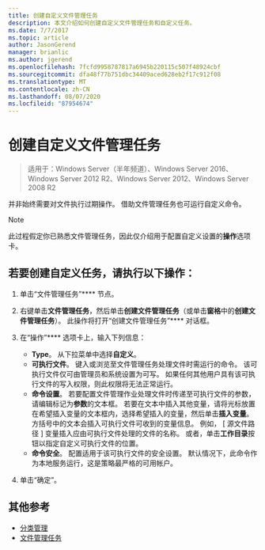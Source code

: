 ```yaml
---
title: 创建自定义文件管理任务
description: 本文介绍如何创建自定义文件管理任务和自定义任务。
ms.date: 7/7/2017
ms.topic: article
author: JasonGerend
manager: brianlic
ms.author: jgerend
ms.openlocfilehash: 7fcfd9958787817a6945b220115c507f48924cbf
ms.sourcegitcommit: dfa48f77b751dbc34409aced628eb2f17c912f08
ms.translationtype: MT
ms.contentlocale: zh-CN
ms.lasthandoff: 08/07/2020
ms.locfileid: "87954674"
---
```

# <a name="create-a-custom-file-management-task"></a>创建自定义文件管理任务

> 适用于：Windows Server（半年频道）、Windows Server 2016、Windows Server 2012 R2、Windows Server 2012、Windows Server 2008 R2

并非始终需要对文件执行过期操作。 借助文件管理任务也可运行自定义命令。

> [!Note]
> 此过程假定你已熟悉文件管理任务，因此仅介绍用于配置自定义设置的**操作**选项卡。

## <a name="to-create-a-custom-task"></a>若要创建自定义任务，请执行以下操作：

1.  单击“文件管理任务”**** 节点。

2.  右键单击**文件管理任务**，然后单击**创建文件管理任务**（或单击**窗格**中的**创建文件管理任务**）。 此操作将打开“创建文件管理任务”**** 对话框。

3.  在“操作”**** 选项卡上，输入下列信息：

    -   **Type**。 从下拉菜单中选择**自定义**。
    -   **可执行文件**。 键入或浏览至文件管理任务处理文件时需运行的命令。 该可执行文件仅可由管理员和系统设置为可写。 如果任何其他用户具有该可执行文件的写入权限，则此权限将无法正常运行。
    -   **命令设置**。 若要配置文件管理作业处理文件时传递至可执行文件的参数，请编辑标记为**参数**的文本框。 若要在文本中插入其他变量，请将光标放置在希望插入变量的文本框内，选择希望插入的变量，然后单击**插入变量**。 方括号中的文本会插入可执行文件可收到的变量信息。 例如， \[ 源文件路径 \] 变量插入应由可执行文件处理的文件的名称。 或者，单击**工作目录**按钮以指定自定义可执行文件的位置。
    -   **命令安全**。 配置适用于该可执行文件的安全设置。 默认情况下，此命令作为本地服务运行，这是策略最严格的可用帐户。

4.  单击“确定”。

## <a name="additional-references"></a>其他参考

-   [分类管理](classification-management.md)
-   [文件管理任务](file-management-tasks.md)